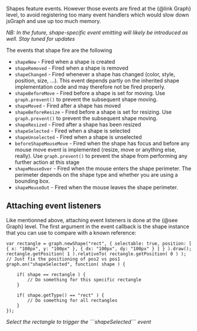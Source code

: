 
Shapes feature events. However those events are fired at the {@link Graph} level, to avoid registering too many event handlers which would slow down jsGraph and use up too much memory.

*NB: In the future, shape-specific event emitting will likely be introduced as well. Stay tuned for updates*

The events that shape fire are the following

* ```shapeNew``` - Fired when a shape is created
* ```shapeRemoved``` - Fired when a shape is removed
* ```shapeChanged``` - Fired whenever a shape has changed (color, style, position, size, ...). This event depends partly on the inherited shape implementation code and may therefore not be fired properly.
* ```shapeBeforeMove``` - Fired before a shape is set for moving. Use ```graph.prevent()``` to prevent the subsequent shape moving.
* ```shapeMoved``` - Fired after a shape has moved
* ```shapeBeforeResize``` - Fired before a shape is set for resizing. Use ```graph.prevent()``` to prevent the subsequent shape moving.
* ```shapeResized``` - Fired after a shape has been resized
* ```shapeSelected``` - Fired when a shape is selected
* ```shapeUnselected``` - Fired when a shape is unselected
* ```beforeShapeMouseMove``` - Fired when the shape has focus and before any mouse move event is implemented (resize, move or anything else, really). Use ```graph.prevent()``` to prevent the shape from performing any further action at this stage
* ```shapeMouseOver``` - Fired when the mouse enters the shape perimeter. The perimeter depends on the shape type and whether you are using a bounding box.
* ```shapeMouseOut``` - Fired when the mouse leaves the shape perimeter.

## Attaching event listeners

Like mentionned above, attaching event listeners is done at the {@see Graph} level. The first argument in the event callback is the shape instance that you can use to compare with a known reference:


```
var rectangle = graph.newShape("rect", { selectable: true, position: [ { x: "100px", y: "100px" }, { dx: "100px", dy: "100px" } ] } ).draw();
rectangle.getPosition( 1 ).relativeTo( rectangle.getPosition( 0 ) ); // Just fix the positioning of pos2 vs pos1
graph.on("shapeSelected", function( shape ) {
	
	if( shape == rectangle ) {
		// Do something for this specific rectangle
	}

	if( shape.getType() == "rect" ) {
		// Do something for all rectangles
	}
});
```


<p>
	<em><span id="action-1">Select the rectangle to trigger the ```shapeSelected``` event</span></em>
</p>

<div id="example-1" class="jsgraph-example"></div>
<script>

function makeGraph( dom ) {

	var g = new Graph( dom ) // Creates a new graph
	g.resize( 400, 300 ); // Resizes the graph
	var s = g.newSerie("employment_nb").setData( [ 1900, 1555, 1910, 1783, 1920, 1872, 1930, 1943, 1941, 1992, 1948, 2378, 1949, 2339, 1950, 2309, 1951, 2437, 1953, 2455, 1954, 2482, 1955, 2533, 1956, 2606, 1957, 2666, 1958, 2644, 1959, 2644, 1960, 2717, 1961, 2644, 1962, 2954, 1963, 2999, 1964, 3046, 1965, 3025, 1966, 3014, 1967, 3030, 1968, 3048, 1969, 3098, 1970, 3143, 1971, 3199, 1972, 3243, 1973, 3277, 1974, 3273, 1975, 3108, 1976, 3019, 1977, 3032, 1978, 3062, 1979, 3095, 1980, 3166, 1981, 3240, 1982, 3256, 1983, 3257, 1984, 3288, 1985, 3354, 1986, 3430, 1987, 3515, 1988, 3607, 1989, 3704, 1990, 3821, 1991, 4136, 1992, 4069, 1993, 4025, 1994, 3999, 1995, 3996, 1996, 3994, 1997, 3991, 1998, 4044, 1999, 4075, 2000, 4116, 2001, 4183, 2002, 4213, 2003, 4198, 2004, 4210, 2005, 4241, 2006, 4328, 2007, 4440, 2008, 4548, 2009, 4588, 2010, 4593, 2011, 4705, 2012, 4776, 2013, 4837, 2014, 4918 ] )
		.autoAxis()
		.setLineColor('purple')
		.setLineWidth( 2 );

	g.setTitle("Number of employed people in Switzerland (yearly average)");
	g.getXAxis().setLabel('Year').gridsOff();
	g.getYAxis().setLabel("Number of people (in thousands)").secondaryGridOff();
	g.draw();

	return g;
}

var g = makeGraph( "example-1" );

var rectangle = g.newShape("rect", { selectable: true, position: [ { x: "150px", y: "100px" }, { dx: "100px", dy: "100px" } ] } );
rectangle.getPosition( 1 ).relativeTo( rectangle.getPosition( 0 ) );
rectangle.draw();

g.on("shapeSelected", function( shape ) {
	
	if( shape == rectangle ) {		
		$("#action-1").html("Rectangle selected !");
	}

	if( shape.getType() == "rect" ) {
		// Do something for all rectangles
	}
});



</script>
